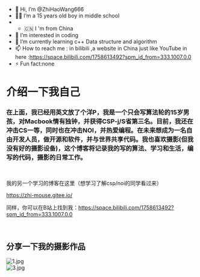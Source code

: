 - 👋 Hi, I’m @ZhiHaoWang666
- 👦🏻 I’m a 15 years old boy in middle school
- - 🇨🇳 I 'm from China
- 👀 I’m interested in coding
- 🌱 I’m currently learning c++ Data structure and algorithm
- 📫 How to reach me : in bilibili ,a website in China just like YouTube in here :https://space.bilibili.com/1758613492?spm_id_from=333.1007.0.0
- ⚡ Fun fact:none


# 介绍一下我自己

### 在上面，我已经用英文放了个洋P，我是一个只会写算法轮的15岁男孩，对Macbook情有独钟，并获得CSP-j/S省第三名。目前，我还在冲击CS一等，同时也在冲击NOI，并热爱编程。在未来想成为一名自由开发人员，做开源和软件，并与世界共享代码。我也喜欢摄影(但我没有好的摄影设备)，这个博客将记录我的写的算法、学习和生活，编写的代码，摄影的日常工作。

<br/>

我的另一个学习的博客在这里（想学习了解csp/noi的同学看过来）

https://zhi-mouse.gitee.io/

同样，你可以在B站上找到我：https://space.bilibili.com/1758613492?spm_id_from=333.1007.0.0

<br/>

## 分享一下我的摄影作品

![1.jpg](https://p9-pc-sign.douyinpic.com/tos-cn-i-0813/oIxKcSzbEfADI8ClMAhNAQAAAEaSteTryMbAgB~tplv-dy-aweme-images:q75.webp?biz_tag=aweme_images&from=3213915784&s=PackSourceEnum_AWEME_DETAIL&sc=image&se=false&x-expires=1709092800&x-signature=8JDuQm86vATU8qx8F5PQxfwKaLw%3D)
<br/>
![3.jpg](https://p9-pc-sign.douyinpic.com/tos-cn-i-0813c001/oMGKnbJ3ADeNQ2gCiAlgeCYWIp90AAUiBA9Am5~tplv-dy-aweme-images:q75.webp?biz_tag=aweme_images&from=3213915784&s=PackSourceEnum_AWEME_DETAIL&sc=image&se=false&x-expires=1709092800&x-signature=lLERi4Rzq2DcFqLWdQHG6n2LTgk%3D)



<!---
ZhiHaoWang666/ZhiHaoWang666 is a ✨ special ✨ repository because its `README.md` (this file) appears on your GitHub profile.
You can click the Preview link to take a look at your changes.
--->

